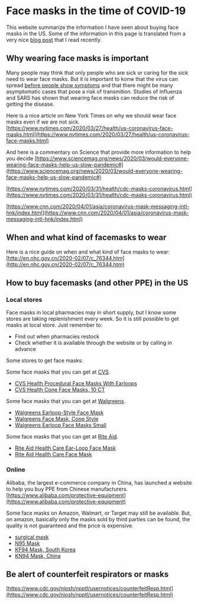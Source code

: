 # Face masks in the time of COVID-19

This website summarize the information I have seen about buying face masks in the US. Some of the information in this page is translated from a very nice [blog post](https://www.uscreditcards101.com/how-to-get-face-mask-in-usa/) that I read recently.

## Why wearing face masks is important
Many people may think that only people who are sick or caring for the sick need to wear face masks. But it is important to konw that the virus can spread [before people show symptoms](https://www.cdc.gov/coronavirus/2019-ncov/prevent-getting-sick/how-covid-spreads.html) and that there might be many asymptomatic cases that pose a risk of transmition. Studies of influenza and SARS has shown that wearing face masks can reduce the risk of getting the disease. 

Here is a nice article on New York Times on why we should wear face masks even if we are not sick.
[https://www.nytimes.com/2020/03/27/health/us-coronavirus-face-masks.html](https://www.nytimes.com/2020/03/27/health/us-coronavirus-face-masks.html)

And here is a commentary on Science that provide more information to help you decide 
[https://www.sciencemag.org/news/2020/03/would-everyone-wearing-face-masks-help-us-slow-pandemic#](https://www.sciencemag.org/news/2020/03/would-everyone-wearing-face-masks-help-us-slow-pandemic#)

[https://www.nytimes.com/2020/03/31/health/cdc-masks-coronavirus.html](https://www.nytimes.com/2020/03/31/health/cdc-masks-coronavirus.html)

[https://www.cnn.com/2020/04/01/asia/coronavirus-mask-messaging-intl-hnk/index.html](https://www.cnn.com/2020/04/01/asia/coronavirus-mask-messaging-intl-hnk/index.html)

## When and what kind of facemasks to wear

Here is a nice guide on when and what kind of face masks to wear:
[http://en.nhc.gov.cn/2020-02/07/c_76344.htm](http://en.nhc.gov.cn/2020-02/07/c_76344.htm)

## How to buy facemasks (and other PPE) in the US

### Local stores

Face masks in local pharmacies may in short supply, but I know some stores are taking replenishment every week. So it is still possible to get masks at local store. Just remember to:
* Find out when pharmacies restock
* Check whether it is available through the website or by calling in advance

Some stores to get face masks:

Some face masks that you can get at [CVS](https://www.cvs.com).
- [CVS Health Procedural Face Masks With Earloops](https://www.cvs.com/shop/cvs-health-procedural-face-masks-with-earloops-prodid-310410)
- [CVS Health Cone Face Masks, 10 CT](https://www.cvs.com/shop/cvs-health-cone-face-masks-10-ct-prodid-2220209)

Some face masks that you can get at [Walgreens](https://www.walgreens.com).
- [Walgreens Earloop-Style Face Mask](https://www.walgreens.com/store/c/walgreens-earloop-style-face-mask/ID=prod6272763-product)
- [Walgreens Face Mask, Cone Style](https://www.walgreens.com/store/c/walgreens-face-mask,-cone-style/ID=prod6172910-product)
- [Walgreens Earloop Face Masks Small](https://www.walgreens.com/store/c/walgreens-earloop-face-masks-small/ID=prod6208055-product)

Some face masks that you can get at [Rite Aid](https://www.riteaid.com).
- [Rite Aid Health Care Ear-Loop Face Mask](https://www.riteaid.com/shop/rite-aid-health-care-ear-loop-face-mask-20-ct-8021972)
- [Rite Aid Health Care Face Mask](https://www.riteaid.com/shop/rite-aid-health-care-face-mask-7-ct-8021971)

### Online

Alibaba, the largest e-commerce company in China, has launched a website to help you buy PPE from Chinese manufacturers.
[https://www.alibaba.com/protective-equipment](https://www.alibaba.com/protective-equipment)

Some face masks on Amazon, Walmart, or Target may still be available. But, on amazon, basically only the masks sold by third parties can be found, the quality is not guaranteed and the price is expensive.
- [surgical mask](https://amzn.to/33QI8hA)
- [N95 Mask](https://amzn.to/2wLDHsd)
- [KF94 Mask, South Korea](https://amzn.to/2ydMCmF)
- [KN94 Mask, China](https://amzn.to/3dBbBkg)


## Be alert of counterfeit respirators or masks
[https://www.cdc.gov/niosh/npptl/usernotices/counterfeitResp.html](https://www.cdc.gov/niosh/npptl/usernotices/counterfeitResp.html)

